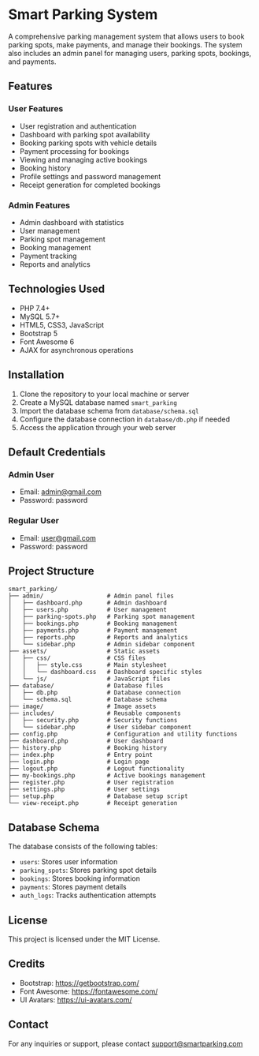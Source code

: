 # Smart Parking System

A comprehensive parking management system that allows users to book parking spots, make payments, and manage their bookings. The system also includes an admin panel for managing users, parking spots, bookings, and payments.

## Features

### User Features
- User registration and authentication
- Dashboard with parking spot availability
- Booking parking spots with vehicle details
- Payment processing for bookings
- Viewing and managing active bookings
- Booking history
- Profile settings and password management
- Receipt generation for completed bookings

### Admin Features
- Admin dashboard with statistics
- User management
- Parking spot management
- Booking management
- Payment tracking
- Reports and analytics

## Technologies Used

- PHP 7.4+
- MySQL 5.7+
- HTML5, CSS3, JavaScript
- Bootstrap 5
- Font Awesome 6
- AJAX for asynchronous operations

## Installation

1. Clone the repository to your local machine or server
2. Create a MySQL database named `smart_parking`
3. Import the database schema from `database/schema.sql`
4. Configure the database connection in `database/db.php` if needed
5. Access the application through your web server

## Default Credentials

### Admin User
- Email: admin@gmail.com
- Password: password

### Regular User
- Email: user@gmail.com
- Password: password

## Project Structure

```
smart_parking/
├── admin/                  # Admin panel files
│   ├── dashboard.php       # Admin dashboard
│   ├── users.php           # User management
│   ├── parking-spots.php   # Parking spot management
│   ├── bookings.php        # Booking management
│   ├── payments.php        # Payment management
│   ├── reports.php         # Reports and analytics
│   └── sidebar.php         # Admin sidebar component
├── assets/                 # Static assets
│   ├── css/                # CSS files
│   │   ├── style.css       # Main stylesheet
│   │   └── dashboard.css   # Dashboard specific styles
│   └── js/                 # JavaScript files
├── database/               # Database files
│   ├── db.php              # Database connection
│   └── schema.sql          # Database schema
├── image/                  # Image assets
├── includes/               # Reusable components
│   ├── security.php        # Security functions
│   └── sidebar.php         # User sidebar component
├── config.php              # Configuration and utility functions
├── dashboard.php           # User dashboard
├── history.php             # Booking history
├── index.php               # Entry point
├── login.php               # Login page
├── logout.php              # Logout functionality
├── my-bookings.php         # Active bookings management
├── register.php            # User registration
├── settings.php            # User settings
├── setup.php               # Database setup script
└── view-receipt.php        # Receipt generation
```

## Database Schema

The database consists of the following tables:

- `users`: Stores user information
- `parking_spots`: Stores parking spot details
- `bookings`: Stores booking information
- `payments`: Stores payment details
- `auth_logs`: Tracks authentication attempts

## License

This project is licensed under the MIT License.

## Credits

- Bootstrap: https://getbootstrap.com/
- Font Awesome: https://fontawesome.com/
- UI Avatars: https://ui-avatars.com/

## Contact

For any inquiries or support, please contact support@smartparking.com
